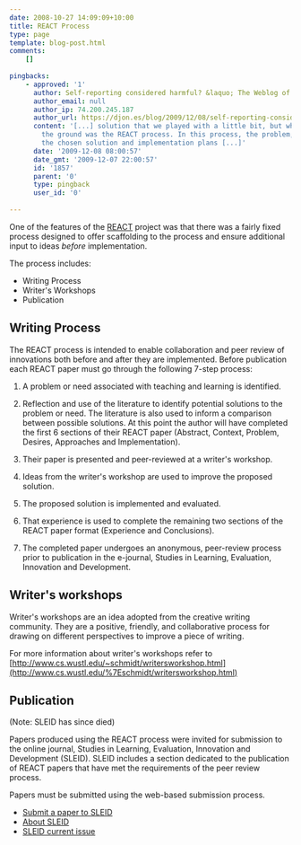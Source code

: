```yaml
---
date: 2008-10-27 14:09:09+10:00
title: REACT Process
type: page
template: blog-post.html
comments:
    []
    
pingbacks:
    - approved: '1'
      author: Self-reporting considered harmful? &laquo; The Weblog of (a) David Jones
      author_email: null
      author_ip: 74.200.245.187
      author_url: https://djon.es/blog/2009/12/08/self-reporting-considered-harmful/
      content: '[...] solution that we played with a little bit, but which never got off
        the ground was the REACT process. In this process, the problem, possible solutions,
        the chosen solution and implementation plans [...]'
      date: '2009-12-08 08:00:57'
      date_gmt: '2009-12-07 22:00:57'
      id: '1857'
      parent: '0'
      type: pingback
      user_id: '0'
    
---
```

One of the features of the [REACT](/blog/research/reflection-evaluation-and-collaboration-in-teaching/) project was that there was a fairly fixed process designed to offer scaffolding to the process and ensure additional input to ideas _before_ implementation.

The process includes:

- Writing Process
- Writer's Workshops
- Publication

## Writing Process

The REACT process is intended to enable collaboration and peer review of innovations both before and after they are implemented. Before publication each REACT paper must go through the following 7-step process:

1. A problem or need associated with teaching and learning is identified.
2. Reflection and use of the literature to identify potential solutions to the problem or need. The literature is also used to inform a comparison between possible solutions. At this point the author will have completed the first 6 sections of their REACT paper (Abstract, Context, Problem, Desires, Approaches and Implementation).

4. Their paper is presented and peer-reviewed at a writer's workshop.
5. Ideas from the writer's workshop are used to improve the proposed solution.
6. The proposed solution is implemented and evaluated.
7. That experience is used to complete the remaining two sections of the REACT paper format (Experience and Conclusions).
8. The completed paper undergoes an anonymous, peer-review process prior to publication in the e-journal, Studies in Learning, Evaluation, Innovation and Development.

## Writer's workshops

Writer's workshops are an idea adopted from the creative writing community. They are a positive, friendly, and collaborative process for drawing on different perspectives to improve a piece of writing.

For more information about writer's workshops refer to [http://www.cs.wustl.edu/~schmidt/writersworkshop.html](http://www.cs.wustl.edu/%7Eschmidt/writersworkshop.html)

## Publication

(Note: SLEID has since died)

Papers produced using the REACT process were invited for submission to the online journal, Studies in Learning, Evaluation, Innovation and Development (SLEID). SLEID includes a section dedicated to the publication of REACT papers that have met the requirements of the peer review process.

Papers must be submitted using the web-based submission process.

- [Submit a paper to SLEID](http://sleid.cqu.edu.au/submissions.php)
- [About SLEID](http://sleid.cqu.edu.au/about.php)
- [SLEID current issue](http://sleid.cqu.edu.au/index.php)